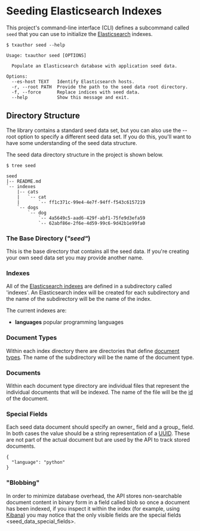 Seeding Elasticsearch Indexes
=============================

This project's command-line interface (CLI) defines a subcommand called
`seed` that you can use to initialize the
[Elasticsearch](https://www.elastic.co/products/elasticsearch) indexes.

``` {.sourceCode .bash}
$ txauthor seed --help

Usage: txauthor seed [OPTIONS]

  Populate an Elasticsearch database with application seed data.

Options:
  --es-host TEXT   Identify Elasticsearch hosts.
  -r, --root PATH  Provide the path to the seed data root directory.
  -f, --force      Replace indices with seed data.
  --help           Show this message and exit.
```

Directory Structure
-------------------

The library contains a standard seed data set, but you can also use the
--root option to specify a different seed data set. If you do this,
you'll want to have some understanding of the seed data structure.

The seed data directory structure in the project is shown below.

``` {.sourceCode .bash}
$ tree seed

seed
|-- README.md
`-- indexes
    |-- cats
    |   `-- cat
    |       `-- ff1c371c-99e4-4e7f-94ff-f543c6157219
    `-- dogs
        `-- dog
            `-- 4a5649c5-aad6-429f-abf1-75fe9d3efa59
            `-- 62abf86e-2f6e-4d59-99c6-9d42b1e99fa0

```

### The Base Directory (*"seed"*)

This is the base directory that contains all the seed data. If you're
creating your own seed data set you may provide another name.

### Indexes

All of the [Elasticsearch
indexes](https://www.elastic.co/blog/what-is-an-elasticsearch-index) are
defined in a subdirectory called 'indexes'. An Elasticsearch index will
be created for each subdirectory and the name of the subdirectory will
be the name of the index.

The current indexes are:

* **languages** popular programming languages

### Document Types

Within each index directory there are
directories that define [document
types](https://www.elastic.co/guide/en/elasticsearch/guide/current/mapping.html).
The name of the subdirectory will be the name of the document type.

### Documents

Within each document type directory
are individual files that represent the individual documents that will
be indexed. The name of the file will be the
[id](https://www.elastic.co/guide/en/elasticsearch/reference/current/mapping-id-field.html)
of the document.

### Special Fields

Each seed data document should specify an owner\_ field and a group\_
field. In both cases the value should be a string representation of a
[UUID](https://en.wikipedia.org/wiki/Universally_unique_identifier).
These are not part of the actual document but are used by the API to
track stored documents.

``` {.sourceCode .python}
{
  "language": "python"
}

```

### "Blobbing"

In order to minimize database overhead, the API stores non-searchable
document content in binary form in a field called blob so once a
document has been indexed, if you inspect it within the index (for
example, using [Kibana](https://www.elastic.co/products/kibana)) you may
notice that the only visible fields are the
special fields &lt;seed\_data\_special\_fields&gt;.
